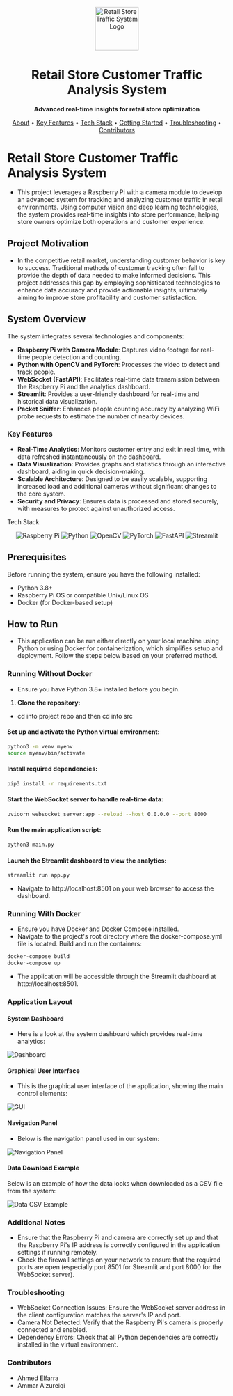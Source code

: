 <p align="center"> <img src="./images/logo.png" alt="Retail Store Traffic System Logo" width="100"> </p> <h1 align="center">Retail Store Customer Traffic Analysis System</h1> <p align="center"> <strong>Advanced real-time insights for retail store optimization</strong> </p> <p align="center"> <a href="#retail-store-customer-traffic Analysis System">About</a> • <a href="#key-features">Key Features</a> • <a href="#tech-stack">Tech Stack</a> • <a href="#getting-started">Getting Started</a> • <a href="#troubleshooting">Troubleshooting</a> • <a href="#contributors">Contributors</a> </p>

# Retail Store Customer Traffic Analysis System

- This project leverages a Raspberry Pi with a camera module to develop an advanced system for tracking and analyzing customer traffic in retail environments. Using computer vision and deep learning technologies, the system provides real-time insights into store performance, helping store owners optimize both operations and customer experience.

## Project Motivation

- In the competitive retail market, understanding customer behavior is key to success. Traditional methods of customer tracking often fail to provide the depth of data needed to make informed decisions. This project addresses this gap by employing sophisticated technologies to enhance data accuracy and provide actionable insights, ultimately aiming to improve store profitability and customer satisfaction.

## System Overview

The system integrates several technologies and components:
- **Raspberry Pi with Camera Module**: Captures video footage for real-time people detection and counting.
- **Python with OpenCV and PyTorch**: Processes the video to detect and track people.
- **WebSocket (FastAPI)**: Facilitates real-time data transmission between the Raspberry Pi and the analytics dashboard.
- **Streamlit**: Provides a user-friendly dashboard for real-time and historical data visualization.
- **Packet Sniffer**: Enhances people counting accuracy by analyzing WiFi probe requests to estimate the number of nearby devices.

### Key Features

- **Real-Time Analytics**: Monitors customer entry and exit in real time, with data refreshed instantaneously on the dashboard.
- **Data Visualization**: Provides graphs and statistics through an interactive dashboard, aiding in quick decision-making.
- **Scalable Architecture**: Designed to be easily scalable, supporting increased load and additional cameras without significant changes to the core system.
- **Security and Privacy**: Ensures data is processed and stored securely, with measures to protect against unauthorized access.

Tech Stack
<p align="center"> <img src="https://img.shields.io/badge/Raspberry%20Pi-FF0000?style=for-the-badge&logo=raspberry-pi&logoColor=white" alt="Raspberry Pi"> <img src="https://img.shields.io/badge/Python-3776AB?style=for-the-badge&logo=python&logoColor=white" alt="Python"> <img src="https://img.shields.io/badge/OpenCV-5C3EE8?style=for-the-badge&logo=opencv&logoColor=white" alt="OpenCV"> <img src="https://img.shields.io/badge/PyTorch-EE4C2C?style=for-the-badge&logo=pytorch&logoColor=white" alt="PyTorch"> <img src="https://img.shields.io/badge/FastAPI-009688?style=for-the-badge&logo=fastapi&logoColor=white" alt="FastAPI"> <img src="https://img.shields.io/badge/Streamlit-FF4B4B?style=for-the-badge&logo=streamlit&logoColor=white" alt="Streamlit"> </p>

## Prerequisites
Before running the system, ensure you have the following installed:
- Python 3.8+
- Raspberry Pi OS or compatible Unix/Linux OS
- Docker (for Docker-based setup)

## How to Run

- This application can be run either directly on your local machine using Python or using Docker for containerization, which simplifies setup and deployment. Follow the steps below based on your preferred method.

### Running Without Docker

- Ensure you have Python 3.8+ installed before you begin.

1. **Clone the repository:**
- cd into project repo and then cd into src 

#### Set up and activate the Python virtual environment:

```bash 
python3 -m venv myenv
source myenv/bin/activate
```

#### Install required dependencies:

```bash
pip3 install -r requirements.txt
```

#### Start the WebSocket server to handle real-time data:

```bash
uvicorn websocket_server:app --reload --host 0.0.0.0 --port 8000
```

#### Run the main application script:

```bash
python3 main.py
```

#### Launch the Streamlit dashboard to view the analytics:

```bash
streamlit run app.py
```

- Navigate to http://localhost:8501 on your web browser to access the dashboard.


### Running With Docker
- Ensure you have Docker and Docker Compose installed.
- Navigate to the project's root directory where the docker-compose.yml file is located.
Build and run the containers:

```bash
docker-compose build
docker-compose up
```

- The application will be accessible through the Streamlit dashboard at http://localhost:8501.

### Application Layout

#### System Dashboard

- Here is a look at the system dashboard which provides real-time analytics:

![Dashboard](/images/dashboard.png "System Dashboard")

#### Graphical User Interface

- This is the graphical user interface of the application, showing the main control elements:

![GUI](/images/gui.png "Graphical User Interface")

#### Navigation Panel

- Below is the navigation panel used in our system:

![Navigation Panel](/images/nav.png "Navigation Panel")


#### Data Download Example

Below is an example of how the data looks when downloaded as a CSV file from the system:

![Data CSV Example](/images/data-csv.png "Downloaded Data CSV")

### Additional Notes
- Ensure that the Raspberry Pi and camera are correctly set up and that the Raspberry Pi's IP address is correctly configured in the application settings if running remotely.
- Check the firewall settings on your network to ensure that the required ports are open (especially port 8501 for Streamlit and port 8000 for the WebSocket server).

### Troubleshooting
- WebSocket Connection Issues: Ensure the WebSocket server address in the client configuration matches the server's IP and port.
- Camera Not Detected: Verify that the Raspberry Pi's camera is properly connected and enabled.
- Dependency Errors: Check that all Python dependencies are correctly installed in the virtual environment.

### Contributors
- Ahmed Elfarra
- Ammar Alzureiqi
